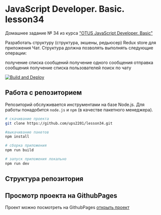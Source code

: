 # JavaScript Developer. Basic. lesson34

Домашнее задание № 34 из курса ["OTUS JavaScript Developer. Basic"](https://github.com/vvscode/otus--javascript-basic/blob/master/lessons/lesson34/ht.md)

Разработать структуру (структура, экшены, редьюсер) Redux store для приложения Чат. Структура должна позволять выполнять следующие операции:

получение списка сообщений
получение одного сообщения
отправка сообщения
получение списка пользователей
поиск по чату

[![Build and Deploy](https://github.com/ups2201/lesson34/actions/workflows/deploy.yml/badge.svg)](https://github.com/ups2201/lesson34/actions/workflows/deploy.yml)

## Работа с репозиторием

Репозиторий обслуживается инструментами на базе Node.js. Для работы понадобится `node.js` и `npm` (в качестве пакетного менеджера).

```bash
# скачивание проекта
git clone https://github.com/ups2201/lesson34.git

#выкачивание пакетов
npm install

# сборка приложения
npm run build

# запуск приложения локально
npm run dev
```


## Структура репозитория


## Просмотр проекта на GithubPages
Проект можно посмотреть на GithubPages [открыть проект](https://ups2201.github.io/lesson34/)

